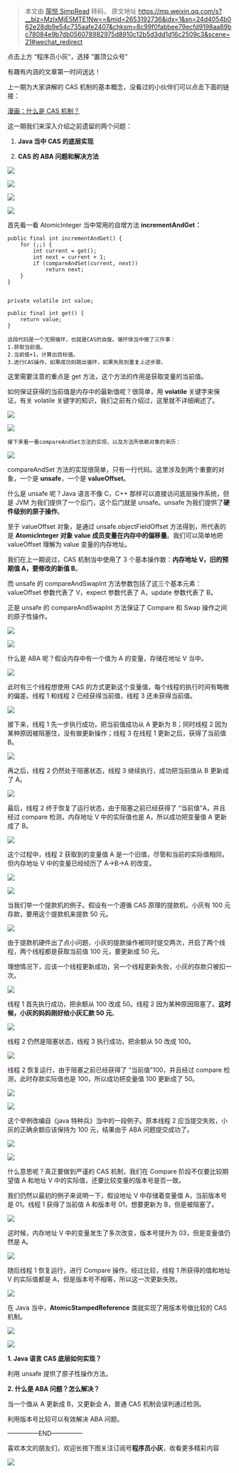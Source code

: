 > 本文由 [简悦 SimpRead](http://ksria.com/simpread/) 转码， 原文地址 https://mp.weixin.qq.com/s?__biz=MzIxMjE5MTE1Nw==&mid=2653192736&idx=1&sn=24d4054b062e28db9e54c735aafe2407&chksm=8c99f0fabbee79ecfd9198aa89bc78084e9b7db056078982975d8910c12b5d3dd1d16c2509c3&scene=21#wechat_redirect

点击上方 “程序员小灰”，选择 “置顶公众号”

有趣有内涵的文章第一时间送达！

上一期为大家讲解的 CAS 机制的基本概念，没看过的小伙伴们可以点击下面的链接：  

[漫画：什么是 CAS 机制？](http://mp.weixin.qq.com/s?__biz=MzIxMjE5MTE1Nw==&mid=2653192625&idx=1&sn=cbabbd806e4874e8793332724ca9d454&chksm=8c99f36bbbee7a7d169581dedbe09658d0b0edb62d2cbc9ba4c40f706cb678c7d8c768afb666&scene=21#wechat_redirect)  

这一期我们来深入介绍之前遗留的两个问题：

1.  **Java 当中 CAS 的底层实现**
    
2.  **CAS 的 ABA 问题和解决方法**
    

![](https://mmbiz.qpic.cn/mmbiz_jpg/NtO5sialJZGrmUJCBnhEZeJKpYUYECao9Cg5vrD4Uibgglx2XX8jAsnG7twUo3VGnNfPHaPnYXOgEbXGHraPKLyw/0?wx_fmt=jpeg)

![](https://mmbiz.qpic.cn/mmbiz_jpg/NtO5sialJZGrmUJCBnhEZeJKpYUYECao9icpZ5nvlPc5XM0kWJca2I7WOxdSiaXrIicVbvFdkck7a4cXiaq6T7kwr7w/0?wx_fmt=jpeg)

![](https://mmbiz.qpic.cn/mmbiz_jpg/NtO5sialJZGrmUJCBnhEZeJKpYUYECao9wqfy6vr1AuMUjqAnouXcbicpNdHcAU2sW4bwibAic5EQhrb2KSR0UNvYw/0?wx_fmt=jpeg)

![](https://mmbiz.qpic.cn/mmbiz_jpg/NtO5sialJZGrmUJCBnhEZeJKpYUYECao9UmlmZTfWX3jkARWG81kA25j0ia4mhy7aOnQQ9NejlNoap2rF0Qmib6AA/0?wx_fmt=jpeg)

首先看一看 AtomicInteger 当中常用的自增方法 **incrementAndGet：**

```
public final int incrementAndGet() {
    for (;;) {
        int current = get();
        int next = current + 1;
        if (compareAndSet(current, next))
            return next;
    }
}


```

```
private volatile int value;

```

```
public final int get() {
    return value;
}

这段代码是一个无限循环，也就是CAS的自旋。循环体当中做了三件事：
1.获取当前值。
2.当前值+1，计算出目标值。
3.进行CAS操作，如果成功则跳出循环，如果失败则重复上述步骤。

```

这里需要注意的重点是 get 方法，这个方法的作用是获取变量的当前值。

如何保证获得的当前值是内存中的最新值呢？很简单，用 **volatile** 关键字来保证。有关 volatile 关键字的知识，我们之前有介绍过，这里就不详细阐述了。  

![](https://mmbiz.qpic.cn/mmbiz_jpg/NtO5sialJZGrmUJCBnhEZeJKpYUYECao943ibVPoH3C0ACYnhg3yj5De07dn9GtLqPfnkf2fOoBra6obS1fJcpyQ/0?wx_fmt=jpeg)

![](https://mmbiz.qpic.cn/mmbiz_jpg/NtO5sialJZGrmUJCBnhEZeJKpYUYECao9q6IhRhVK0fL2wt5marGsQOblrwsvEZM8vbyos3YglU2xzyWETvT2MQ/0?wx_fmt=jpeg)

```
接下来看一看compareAndSet方法的实现，以及方法所依赖对象的来历：

```

![](http://mmbiz.qpic.cn/mmbiz_png/NtO5sialJZGrmUJCBnhEZeJKpYUYECao93wFspiarcfLJ4S8ePEricsPGfRaX0YPUEqPPicLyh9TodUmdjOjMw4AvQ/0?wx_fmt=png)

compareAndSet 方法的实现很简单，只有一行代码。这里涉及到两个重要的对象，一个是 **unsafe**，一个是 **valueOffset**。

什么是 unsafe 呢？Java 语言不像 C，C++ 那样可以直接访问底层操作系统，但是 JVM 为我们提供了一个后门，这个后门就是 unsafe。unsafe 为我们提供了**硬件级别的原子操作**。

至于 valueOffset 对象，是通过 unsafe.objectFieldOffset 方法得到，所代表的是 **AtomicInteger 对象 value 成员变量在内存中的偏移量**。我们可以简单地把 valueOffset 理解为 value 变量的内存地址。

我们在上一期说过，CAS 机制当中使用了 3 个基本操作数：**内存地址 V，旧的预期值 A，要修改的新值 B**。

而 unsafe 的 compareAndSwapInt 方法参数包括了这三个基本元素：valueOffset 参数代表了 V，expect 参数代表了 A，update 参数代表了 B。

正是 unsafe 的 compareAndSwapInt 方法保证了 Compare 和 Swap 操作之间的原子性操作。

![](https://mmbiz.qpic.cn/mmbiz_jpg/NtO5sialJZGrmUJCBnhEZeJKpYUYECao9SprMxU23ux41BBmpMGgkCWBhmlscgoaaFFjlbaDDW9RuibAE0icDOlZg/0?wx_fmt=jpeg)

![](https://mmbiz.qpic.cn/mmbiz_jpg/NtO5sialJZGrmUJCBnhEZeJKpYUYECao9zAWIVrhvu1dcU6bQrxVo36r7g78Mh18ueJyT6WNo5QwH55b2TFeJww/0?wx_fmt=jpeg)

什么是 ABA 呢？假设内存中有一个值为 A 的变量，存储在地址 V 当中。

![](http://mmbiz.qpic.cn/mmbiz_png/NtO5sialJZGrmUJCBnhEZeJKpYUYECao94GicKoQDYsoBF6YBibSbbGZeYtl8I7HEfDYWsKL03jiajskeM6mKv3kkw/0?wx_fmt=png)

此时有三个线程想使用 CAS 的方式更新这个变量值，每个线程的执行时间有略微的偏差。线程 1 和线程 2 已经获得当前值，线程 3 还未获得当前值。

![](http://mmbiz.qpic.cn/mmbiz_png/NtO5sialJZGrmUJCBnhEZeJKpYUYECao9K6T5eHYNzYTALBrKo3sl3IddSsF4ESdKLvGBN0YIl1z8iaYUpN9Bg6Q/0?wx_fmt=png)

接下来，线程 1 先一步执行成功，把当前值成功从 A 更新为 B；同时线程 2 因为某种原因被阻塞住，没有做更新操作；线程 3 在线程 1 更新之后，获得了当前值 B。

![](http://mmbiz.qpic.cn/mmbiz_png/NtO5sialJZGrmUJCBnhEZeJKpYUYECao9fzZzfFS1QCqKJdHKeibtEJkrstnia2VNUYbHx1k0gQak1UDtj5E1rI9w/0?wx_fmt=png)

再之后，线程 2 仍然处于阻塞状态，线程 3 继续执行，成功把当前值从 B 更新成了 A。

![](http://mmbiz.qpic.cn/mmbiz_png/NtO5sialJZGrmUJCBnhEZeJKpYUYECao9yhAYp0850BgwYk59z8oD6zWOianOuHe0mbYFZ51dJEwhgdBic15I6m4w/0?wx_fmt=png)

最后，线程 2 终于恢复了运行状态，由于阻塞之前已经获得了 “当前值”A，并且经过 compare 检测，内存地址 V 中的实际值也是 A，所以成功把变量值 A 更新成了 B。

![](http://mmbiz.qpic.cn/mmbiz_png/NtO5sialJZGrmUJCBnhEZeJKpYUYECao9etOR4Dze8OEs07wVGyRnVcSKgdng5LBhvddbYw7F37g9jPpt22YR6Q/0?wx_fmt=png)

这个过程中，线程 2 获取到的变量值 A 是一个旧值，尽管和当前的实际值相同，但内存地址 V 中的变量已经经历了 A->B->A 的改变。

![](https://mmbiz.qpic.cn/mmbiz_jpg/NtO5sialJZGrmUJCBnhEZeJKpYUYECao9HGwsicasqOEucwxETTWBbgbn28WOKSdcSrElVdkJGjO8nOXIiaa6LSYg/0?wx_fmt=jpeg)

![](https://mmbiz.qpic.cn/mmbiz_jpg/NtO5sialJZGrmUJCBnhEZeJKpYUYECao9iaMEAibJvsN4K4hDQjr648XZleS3rZETwh44TsqlPic1IM7ibDcduaH6sw/0?wx_fmt=jpeg)

当我们举一个提款机的例子。假设有一个遵循 CAS 原理的提款机，小灰有 100 元存款，要用这个提款机来提款 50 元。

![](http://mmbiz.qpic.cn/mmbiz_png/NtO5sialJZGrmUJCBnhEZeJKpYUYECao9fiaZte09biaGwHYgrggjVj89nI2ibkM8wP3icthsIWua5Je6P9wUnU9osA/0?wx_fmt=png)  

由于提款机硬件出了点小问题，小灰的提款操作被同时提交两次，开启了两个线程，两个线程都是获取当前值 100 元，要更新成 50 元。

理想情况下，应该一个线程更新成功，另一个线程更新失败，小灰的存款只被扣一次。

![](http://mmbiz.qpic.cn/mmbiz_png/NtO5sialJZGrmUJCBnhEZeJKpYUYECao905ibmQj2WZPtxiaica2Bwwj3rACxOwBR0MkrV9N8vcfGRCW06nogNvOeA/0?wx_fmt=png)

线程 1 首先执行成功，把余额从 100 改成 50。线程 2 因为某种原因阻塞了。**这时候，小灰的妈妈刚好给小灰汇款 50 元**。

![](http://mmbiz.qpic.cn/mmbiz_png/NtO5sialJZGrmUJCBnhEZeJKpYUYECao9eeRfBhqgCEO0vT4P52daic6JeKdaaUA9EATFGza8Lhe84lBUJ2teGicA/0?wx_fmt=png)

线程 2 仍然是阻塞状态，线程 3 执行成功，把余额从 50 改成 100。

![](http://mmbiz.qpic.cn/mmbiz_png/NtO5sialJZGrmUJCBnhEZeJKpYUYECao9slfzwbriaSvPe7cyRNgsMqBrfl72IqKNvKWRXQajVJNYPt1MZ1qSkXg/0?wx_fmt=png)

线程 2 恢复运行，由于阻塞之前已经获得了 “当前值”100，并且经过 compare 检测，此时存款实际值也是 100，所以成功把变量值 100 更新成了 50。  

![](http://mmbiz.qpic.cn/mmbiz_png/NtO5sialJZGrmUJCBnhEZeJKpYUYECao9E94ibQia1TjnvRd3k5hJUoCtIbw123FMXREUia1eZ6Paqq6ib7uS6hXPxQ/0?wx_fmt=png)

![](https://mmbiz.qpic.cn/mmbiz_jpg/NtO5sialJZGrmUJCBnhEZeJKpYUYECao9MgT91KOWHQrZpH7EyX42XC90YTC6m6rsVcFicFxssOXktRKoNAgyxGg/0?wx_fmt=jpeg)

这个举例改编自《java 特种兵》当中的一段例子。原本线程 2 应当提交失败，小灰的正确余额应该保持为 100 元，结果由于 ABA 问题提交成功了。

![](https://mmbiz.qpic.cn/mmbiz_jpg/NtO5sialJZGrmUJCBnhEZeJKpYUYECao9xmsibiaIJuFma5Siapk8AaKian0wVMoMxJEFc3PwqdNo3GLhTicDZpFSWVA/0?wx_fmt=jpeg)

![](https://mmbiz.qpic.cn/mmbiz_jpg/NtO5sialJZGrmUJCBnhEZeJKpYUYECao9CGyRPq3bUNUBENKiapROc4AmThkru12pDr1RgNOAmicECz1nAkiaeG2Fg/0?wx_fmt=jpeg)

什么意思呢？真正要做到严谨的 CAS 机制，我们在 Compare 阶段不仅要比较期望值 A 和地址 V 中的实际值，还要比较变量的版本号是否一致。

我们仍然以最初的例子来说明一下，假设地址 V 中存储着变量值 A，当前版本号是 01。线程 1 获得了当前值 A 和版本号 01，想要更新为 B，但是被阻塞了。

![](http://mmbiz.qpic.cn/mmbiz_png/NtO5sialJZGrmUJCBnhEZeJKpYUYECao9QSMicEwCKbPjM8qxGjMBNWhib7dickjBzOor0jxrACR7lxFbCGicCNa2icQ/0?wx_fmt=png)

这时候，内存地址 V 中的变量发生了多次改变，版本号提升为 03，但是变量值仍然是 A。

![](http://mmbiz.qpic.cn/mmbiz_png/NtO5sialJZGrmUJCBnhEZeJKpYUYECao98dl51JCoovprVgPbqqTnmf5iaouDuoOF0oK3c5rMlSxB9jf8ibpkOJ5A/0?wx_fmt=png)

随后线程 1 恢复运行，进行 Compare 操作。经过比较，线程 1 所获得的值和地址 V 的实际值都是 A，但是版本号不相等，所以这一次更新失败。

![](http://mmbiz.qpic.cn/mmbiz_png/NtO5sialJZGrmUJCBnhEZeJKpYUYECao9jZn3EO5pviarZLKg9quqzATnj9slUCQ1Wyn0X25XdSY4wq2Tbr5r2wA/0?wx_fmt=png)

在 Java 当中，**AtomicStampedReference** 类就实现了用版本号做比较的 CAS 机制。  

![](https://mmbiz.qpic.cn/mmbiz_jpg/NtO5sialJZGrmUJCBnhEZeJKpYUYECao98b2TbeHPsEjAuUiaLgmlxh027e3EibVtFE4TTdZuLMXU6NLJkmKtlPLA/0?wx_fmt=jpeg)

![](https://mmbiz.qpic.cn/mmbiz_jpg/NtO5sialJZGrmUJCBnhEZeJKpYUYECao9WqicT2CorwERrrOMjnRaLsMg4bsHiaQD1fD6zmB9Qo2UXkI2UxQz8UPg/0?wx_fmt=jpeg)

**1. Java 语言 CAS 底层如何实现？**

利用 unsafe 提供了原子性操作方法。

**2. 什么是 ABA 问题？怎么解决？**

当一个值从 A 更新成 B，又更新会 A，普通 CAS 机制会误判通过检测。

利用版本号比较可以有效解决 ABA 问题。

—————END—————

喜欢本文的朋友们，欢迎长按下图关注订阅号**程序员小灰**，收看更多精彩内容

![](http://mmbiz.qpic.cn/mmbiz_jpg/NtO5sialJZGoBj18gILw2hefgpNaCia1eRhNCzRx29e1DpVhicyenCic4RQibDTbzySoqqpOrmBxu7KlLZM73YDDPJg/640?wx_fmt=jpeg)